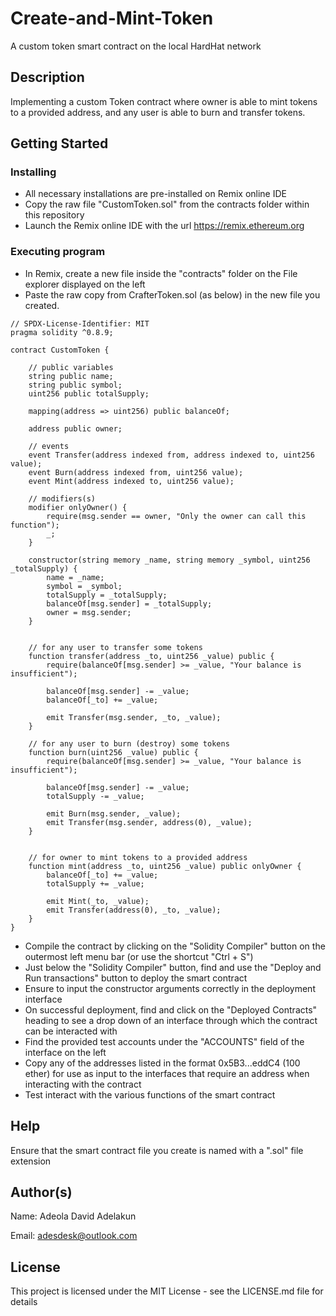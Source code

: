 # Create-and-Mint-Token
A custom token smart contract on the local HardHat network

## Description

Implementing a custom Token contract where owner is able to mint tokens to a provided address, and any user is able to burn and transfer tokens. 

## Getting Started

### Installing

* All necessary installations are pre-installed on Remix online IDE
* Copy the raw file "CustomToken.sol" from the contracts folder within this repository
* Launch the Remix online IDE with the url https://remix.ethereum.org

### Executing program

* In Remix, create a new file inside the "contracts" folder on the File explorer displayed on the left
* Paste the raw copy from CrafterToken.sol (as below) in the new file you created.


```
// SPDX-License-Identifier: MIT
pragma solidity ^0.8.9;

contract CustomToken {

    // public variables
    string public name;
    string public symbol;
    uint256 public totalSupply;

    mapping(address => uint256) public balanceOf;

    address public owner;

    // events
    event Transfer(address indexed from, address indexed to, uint256 value);
    event Burn(address indexed from, uint256 value);
    event Mint(address indexed to, uint256 value);

    // modifiers(s)
    modifier onlyOwner() {
        require(msg.sender == owner, "Only the owner can call this function");
        _;
    }

    constructor(string memory _name, string memory _symbol, uint256 _totalSupply) {
        name = _name;
        symbol = _symbol;
        totalSupply = _totalSupply;
        balanceOf[msg.sender] = _totalSupply;
        owner = msg.sender;
    }


    // for any user to transfer some tokens
    function transfer(address _to, uint256 _value) public {
        require(balanceOf[msg.sender] >= _value, "Your balance is insufficient");

        balanceOf[msg.sender] -= _value;
        balanceOf[_to] += _value;

        emit Transfer(msg.sender, _to, _value);
    }

    // for any user to burn (destroy) some tokens
    function burn(uint256 _value) public {
        require(balanceOf[msg.sender] >= _value, "Your balance is insufficient");

        balanceOf[msg.sender] -= _value;
        totalSupply -= _value;

        emit Burn(msg.sender, _value);
        emit Transfer(msg.sender, address(0), _value);
    }


    // for owner to mint tokens to a provided address
    function mint(address _to, uint256 _value) public onlyOwner {
        balanceOf[_to] += _value;
        totalSupply += _value;

        emit Mint(_to, _value);
        emit Transfer(address(0), _to, _value);
    }
}
```

* Compile the contract by clicking on the "Solidity Compiler" button on the outermost left menu bar (or use the shortcut "Ctrl + S")
* Just below the "Solidity Compiler" button, find and use the "Deploy and Run transactions" button to deploy the smart contract
* Ensure to input the constructor arguments correctly in the deployment interface
* On successful deployment, find and click on the "Deployed Contracts" heading to see a drop down of an interface through which the contract can be interacted with
* Find the provided test accounts under the "ACCOUNTS" field of the interface on the left
* Copy any of the addresses listed in the format 0x5B3...eddC4 (100 ether) for use as input to the interfaces that require an address when interacting with the contract
* Test interact with the various functions of the smart contract

## Help

Ensure that the smart contract file you create is named with a ".sol" file extension

## Author(s)

Name: Adeola David Adelakun

Email: adesdesk@outlook.com


## License

This project is licensed under the MIT License - see the LICENSE.md file for details

